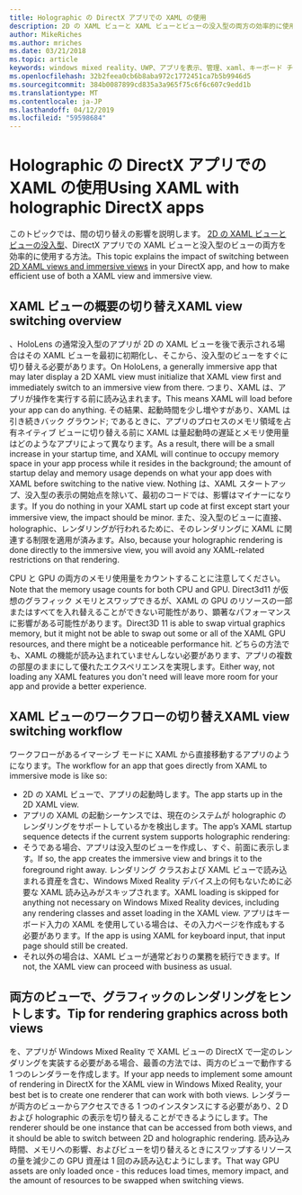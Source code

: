 ```yaml
---
title: Holographic の DirectX アプリでの XAML の使用
description: 2D の XAML ビューと XAML ビューとビューの没入型の両方の効率的に使用する方法と、DirectX アプリで没入型のビューの切り替えの影響について説明します。
author: MikeRiches
ms.author: mriches
ms.date: 03/21/2018
ms.topic: article
keywords: windows mixed reality、UWP、アプリを表示、管理、xaml、キーボード チュートリアルでは、DirectX
ms.openlocfilehash: 32b2feea0cb6b8aba972c1772451ca7b5b9946d5
ms.sourcegitcommit: 384b0087899cd835a3a965f75c6f6c607c9edd1b
ms.translationtype: MT
ms.contentlocale: ja-JP
ms.lasthandoff: 04/12/2019
ms.locfileid: "59598684"
---
```

# <a name="using-xaml-with-holographic-directx-apps"></a><span data-ttu-id="04885-104">Holographic の DirectX アプリでの XAML の使用</span><span class="sxs-lookup"><span data-stu-id="04885-104">Using XAML with holographic DirectX apps</span></span>

<span data-ttu-id="04885-105">このトピックでは、間の切り替えの影響を説明します。 [2D の XAML ビューとビューの没入型](app-views.md)、DirectX アプリでの XAML ビューと没入型のビューの両方を効率的に使用する方法。</span><span class="sxs-lookup"><span data-stu-id="04885-105">This topic explains the impact of switching between [2D XAML views and immersive views](app-views.md) in your DirectX app, and how to make efficient use of both a XAML view and immersive view.</span></span>

## <a name="xaml-view-switching-overview"></a><span data-ttu-id="04885-106">XAML ビューの概要の切り替え</span><span class="sxs-lookup"><span data-stu-id="04885-106">XAML view switching overview</span></span>

<span data-ttu-id="04885-107">、HoloLens の通常没入型のアプリが 2D の XAML ビューを後で表示される場合はその XAML ビューを最初に初期化し、そこから、没入型のビューをすぐに切り替える必要があります。</span><span class="sxs-lookup"><span data-stu-id="04885-107">On HoloLens, a generally immersive app that may later display a 2D XAML view must initialize that XAML view first and immediately switch to an immersive view from there.</span></span> <span data-ttu-id="04885-108">つまり、XAML は、アプリが操作を実行する前に読み込まれます。</span><span class="sxs-lookup"><span data-stu-id="04885-108">This means XAML will load before your app can do anything.</span></span> <span data-ttu-id="04885-109">その結果、起動時間を少し増やすがあり、XAML は引き続きバック グラウンド; であるときに、アプリのプロセスのメモリ領域を占有ネイティブ ビューに切り替える前に XAML は量起動時の遅延とメモリ使用量はどのようなアプリによって異なります。</span><span class="sxs-lookup"><span data-stu-id="04885-109">As a result, there will be a small increase in your startup time, and XAML will continue to occupy memory space in your app process while it resides in the background; the amount of startup delay and memory usage depends on what your app does with XAML before switching to the native view.</span></span> <span data-ttu-id="04885-110">Nothing は、XAML スタートアップ、没入型の表示の開始点を除いて、最初のコードでは、影響はマイナーになります。</span><span class="sxs-lookup"><span data-stu-id="04885-110">If you do nothing in your XAML start up code at first except start your immersive view, the impact should be minor.</span></span> <span data-ttu-id="04885-111">また、没入型のビューに直接、holographic、レンダリングが行われるために、そのレンダリングに XAML に関連する制限を適用が済みます。</span><span class="sxs-lookup"><span data-stu-id="04885-111">Also, because your holographic rendering is done directly to the immersive view, you will avoid any XAML-related restrictions on that rendering.</span></span>

<span data-ttu-id="04885-112">CPU と GPU の両方のメモリ使用量をカウントすることに注意してください。</span><span class="sxs-lookup"><span data-stu-id="04885-112">Note that the memory usage counts for both CPU and GPU.</span></span> <span data-ttu-id="04885-113">Direct3d11 が仮想のグラフィック メモリとスワップできるが、XAML の GPU のリソースの一部またはすべてを入れ替えることができない可能性があり、顕著なパフォーマンスに影響がある可能性があります。</span><span class="sxs-lookup"><span data-stu-id="04885-113">Direct3D 11 is able to swap virtual graphics memory, but it might not be able to swap out some or all of the XAML GPU resources, and there might be a noticeable performance hit.</span></span> <span data-ttu-id="04885-114">どちらの方法でも、XAML の機能が読み込まれていませんしない必要があります、アプリの複数の部屋のままにして優れたエクスペリエンスを実現します。</span><span class="sxs-lookup"><span data-stu-id="04885-114">Either way, not loading any XAML features you don't need will leave more room for your app and provide a better experience.</span></span>

## <a name="xaml-view-switching-workflow"></a><span data-ttu-id="04885-115">XAML ビューのワークフローの切り替え</span><span class="sxs-lookup"><span data-stu-id="04885-115">XAML view switching workflow</span></span>

<span data-ttu-id="04885-116">ワークフローがあるイマーシブ モードに XAML から直接移動するアプリのようになります。</span><span class="sxs-lookup"><span data-stu-id="04885-116">The workflow for an app that goes directly from XAML to immersive mode is like so:</span></span>
* <span data-ttu-id="04885-117">2D の XAML ビューで、アプリの起動時します。</span><span class="sxs-lookup"><span data-stu-id="04885-117">The app starts up in the 2D XAML view.</span></span>
* <span data-ttu-id="04885-118">アプリの XAML の起動シーケンスでは、現在のシステムが holographic のレンダリングをサポートしているかを検出します。</span><span class="sxs-lookup"><span data-stu-id="04885-118">The app’s XAML startup sequence detects if the current system supports holographic rendering:</span></span>
* <span data-ttu-id="04885-119">そうである場合、アプリは没入型のビューを作成し、すぐ、前面に表示します。</span><span class="sxs-lookup"><span data-stu-id="04885-119">If so, the app creates the immersive view and brings it to the foreground right away.</span></span> <span data-ttu-id="04885-120">レンダリング クラスおよび XAML ビューで読み込まれる資産を含む、Windows Mixed Reality デバイス上の何もないために必要な XAML 読み込みがスキップされます。</span><span class="sxs-lookup"><span data-stu-id="04885-120">XAML loading is skipped for anything not necessary on Windows Mixed Reality devices, including any rendering classes and asset loading in the XAML view.</span></span> <span data-ttu-id="04885-121">アプリはキーボード入力の XAML を使用している場合は、その入力ページを作成もする必要があります。</span><span class="sxs-lookup"><span data-stu-id="04885-121">If the app is using XAML for keyboard input, that input page should still be created.</span></span>
* <span data-ttu-id="04885-122">それ以外の場合は、XAML ビューが通常どおりの業務を続行できます。</span><span class="sxs-lookup"><span data-stu-id="04885-122">If not, the XAML view can proceed with business as usual.</span></span>

## <a name="tip-for-rendering-graphics-across-both-views"></a><span data-ttu-id="04885-123">両方のビューで、グラフィックのレンダリングをヒントします。</span><span class="sxs-lookup"><span data-stu-id="04885-123">Tip for rendering graphics across both views</span></span>

<span data-ttu-id="04885-124">を、アプリが Windows Mixed Reality で XAML ビューの DirectX で一定のレンダリングを実装する必要がある場合、最善の方法では、両方のビューで動作する 1 つのレンダラーを作成します。</span><span class="sxs-lookup"><span data-stu-id="04885-124">If your app needs to implement some amount of rendering in DirectX for the XAML view in Windows Mixed Reality, your best bet is to create one renderer that can work with both views.</span></span> <span data-ttu-id="04885-125">レンダラーが両方のビューからアクセスできる 1 つのインスタンスにする必要があり、2 D および holographic の表示を切り替えることができるようにします。</span><span class="sxs-lookup"><span data-stu-id="04885-125">The renderer should be one instance that can be accessed from both views, and it should be able to switch between 2D and holographic rendering.</span></span> <span data-ttu-id="04885-126">読み込み時間、メモリへの影響、およびビューを切り替えるときにスワップするリソースの量を減少この GPU 資産は 1 回のみ読み込むようにします。</span><span class="sxs-lookup"><span data-stu-id="04885-126">That way GPU assets are only loaded once - this reduces load times, memory impact, and the amount of resources to be swapped when switching views.</span></span>
